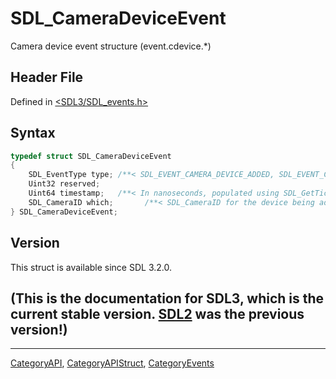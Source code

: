 # SDL_CameraDeviceEvent

Camera device event structure (event.cdevice.*)

## Header File

Defined in [<SDL3/SDL_events.h>](https://github.com/libsdl-org/SDL/blob/main/include/SDL3/SDL_events.h)

## Syntax

```c
typedef struct SDL_CameraDeviceEvent
{
    SDL_EventType type; /**< SDL_EVENT_CAMERA_DEVICE_ADDED, SDL_EVENT_CAMERA_DEVICE_REMOVED, SDL_EVENT_CAMERA_DEVICE_APPROVED, SDL_EVENT_CAMERA_DEVICE_DENIED */
    Uint32 reserved;
    Uint64 timestamp;   /**< In nanoseconds, populated using SDL_GetTicksNS() */
    SDL_CameraID which;       /**< SDL_CameraID for the device being added or removed or changing */
} SDL_CameraDeviceEvent;
```

## Version

This struct is available since SDL 3.2.0.

## (This is the documentation for SDL3, which is the current stable version. [SDL2](https://wiki.libsdl.org/SDL2/) was the previous version!)



----
[CategoryAPI](CategoryAPI), [CategoryAPIStruct](CategoryAPIStruct), [CategoryEvents](CategoryEvents)

